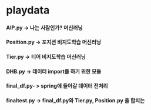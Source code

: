 # playdata
<h4>AIP.py -> 나는 사람인가? 머신러닝<h4>
<h4>Position.py -> 포지션 비지도학습 머신러닝<h4>
<h4>Tier.py -> 티어 비지도학습 머신러닝<h4>
<h4>DHB.py -> 데이터 import를 하기 위한 모듈<h4>
<h4>final_df.py- > spring에 들어갈 데이터 전처리
<h4>finaltest.py -> final_df.py와 Tier.py, Position.py 을 합치는 
